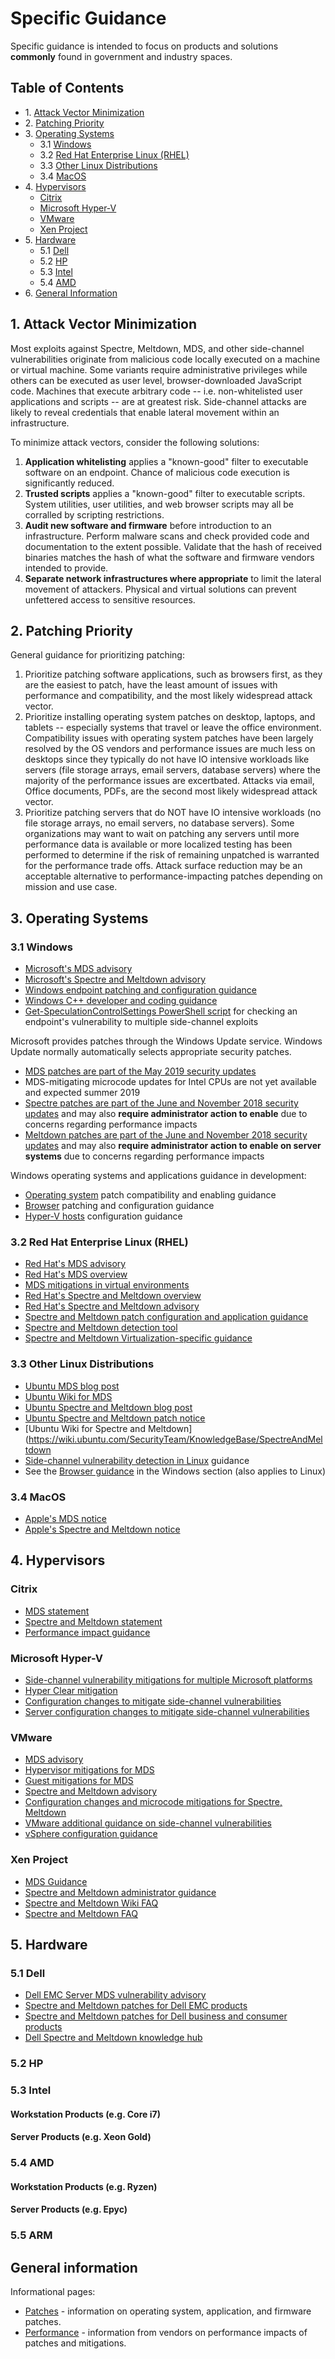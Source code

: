# Specific Guidance
Specific guidance is intended to focus on products and solutions **commonly** found in government and industry spaces.

## Table of Contents
- 1\. [Attack Vector Minimization](#vectors)
- 2\. [Patching Priority](#patching)
- 3\. [Operating Systems](#os)
	- 3.1 [Windows](#win)
	- 3.2 [Red Hat Enterprise Linux (RHEL)](#rhel)
	- 3.3 [Other Linux Distributions](#linux)
	- 3.4 [MacOS](#mac)
- 4\. [Hypervisors](#hyper)
	- [Citrix](#citrix)
	- [Microsoft Hyper-V](#hyperv)
	- [VMware](#vmware)
	- [Xen Project](#xen)
- 5\. [Hardware](#hard)
	- 5.1 [Dell](#dell)
	- 5.2 [HP](#hp)
	- 5.3 [Intel](#intel)
	- 5.4 [AMD](#amd)
- 6\. [General Information](#general)

## <a name="vectors"/>1. Attack Vector Minimization
Most exploits against Spectre, Meltdown, MDS, and other side-channel vulnerabilities originate from malicious code locally executed on a machine or virtual machine. Some variants require administrative privileges while others can be executed as user level, browser-downloaded JavaScript code. Machines that execute arbitrary code -- i.e. non-whitelisted user applications and scripts -- are at greatest risk. Side-channel attacks are likely to reveal credentials that enable lateral movement within an infrastructure.

To minimize attack vectors, consider the following solutions:
1. **Application whitelisting** applies a "known-good" filter to executable software on an endpoint. Chance of malicious code execution is significantly reduced.
2. **Trusted scripts** applies a "known-good" filter to executable scripts. System utilities, user utilities, and web browser scripts may all be corralled by scripting restrictions.
3. **Audit new software and firmware** before introduction to an infrastructure. Perform malware scans and check provided code and documentation to the extent possible. Validate that the hash of received binaries matches the hash of what the software and firmware vendors intended to provide.
4. **Separate network infrastructures where appropriate** to limit the lateral movement of attackers. Physical and virtual solutions can prevent unfettered access to sensitive resources.

##  <a name="patching"/>2. Patching Priority
General guidance for prioritizing patching:
1. Prioritize patching software applications, such as browsers first, as they are the easiest to patch, have the least amount of issues with performance and compatibility, and the most likely widespread attack vector.
3. Prioritize installing operating system patches on desktop, laptops, and tablets -- especially systems that travel or leave the office environment. Compatibility issues with operating system patches have been largely resolved by the OS vendors and performance issues are much less on desktops since they typically do not have IO intensive workloads like servers (file storage arrays, email servers, database servers) where the majority of the performance issues are excertbated. Attacks via email, Office documents, PDFs, are the second most likely widespread attack vector.
4. Prioritize patching servers that do NOT have IO intensive workloads (no file storage arrays, no email servers, no database servers). Some organizations may want to wait on patching any servers until more performance data is available or more localized testing has been performed to determine if the risk of remaining unpatched is warranted for the performance trade offs. Attack surface reduction may be an acceptable alternative to performance-impacting patches depending on mission and use case.

## <a name="os"/>3. Operating Systems

### <a name="win" /> 3.1 Windows
* [Microsoft's MDS advisory](https://portal.msrc.microsoft.com/en-us/security-guidance/advisory/adv190013)
* [Microsoft's Spectre and Meltdown advisory](https://portal.msrc.microsoft.com/en-US/security-guidance/advisory/ADV180002)
* [Windows endpoint patching and configuration guidance](https://support.microsoft.com/en-us/help/4073119/protect-against-speculative-execution-side-channel-vulnerabilities-in)
* [Windows C++ developer and coding guidance](https://docs.microsoft.com/en-us/cpp/security/developer-guidance-speculative-execution?view=vs-2019)
* [Get-SpeculationControlSettings PowerShell script](https://support.microsoft.com/en-us/help/4074629/understanding-the-output-of-get-speculationcontrolsettings-powershell) for checking an endpoint's vulnerability to multiple side-channel exploits

Microsoft provides patches through the Windows Update service. Windows Update normally automatically selects appropriate security patches.
* [MDS patches are part of the May 2019 security updates](https://www.catalog.update.microsoft.com/Search.aspx?q=2019-05)
* MDS-mitigating microcode updates for Intel CPUs are not yet available and expected summer 2019
* [Spectre patches are part of the June and November 2018 security updates](https://portal.msrc.microsoft.com/en-US/security-guidance/advisory/ADV180012) and may also **require administrator action to enable** due to concerns regarding performance impacts
* [Meltdown patches are part of the June and November 2018 security updates](https://support.microsoft.com/en-us/help/4072698/windows-server-speculative-execution-side-channel-vulnerabilities-prot) and may also **require administrator action to enable on server systems** due to concerns regarding performance impacts

Windows operating systems and applications guidance in development:
* [Operating system](./windows/OS.md) patch compatibility and enabling guidance
* [Browser](./windows/Browsers.md) patching and configuration guidance
* [Hyper-V hosts](./windows/Hyper-V.md) configuration guidance

### <a name="rhel"/>3.2 Red Hat Enterprise Linux (RHEL)
* [Red Hat's MDS advisory](https://access.redhat.com/security/vulnerabilities/mds)
* [Red Hat's MDS overview](https://www.redhat.com/en/blog/understanding-mds-vulnerability-what-it-why-it-works-and-how-mitigate-it)
* [MDS mitigations in virtual environments](https://access.redhat.com/solutions/4161561)
* [Red Hat's Spectre and Meltdown overview](https://www.redhat.com/en/blog/what-are-meltdown-and-spectre-heres-what-you-need-know)
* [Red Hat's Spectre and Meltdown advisory](https://access.redhat.com/security/vulnerabilities/speculativeexecution)
* [Spectre and Meltdown patch configuration and application guidance](https://access.redhat.com/articles/3311301)
* [Spectre and Meltdown detection tool](https://access.redhat.com/labsinfo/speculativeexecution)
* [Spectre and Meltdown Virtualization-specific guidance](https://access.redhat.com/solutions/3307851)

### <a name="linux"/>3.3 Other Linux Distributions
* [Ubuntu MDS blog post](https://blog.ubuntu.com/2019/05/14/ubuntu-updates-to-mitigate-new-microarchitectural-data-sampling-mds-vulnerabilities)
* [Ubuntu Wiki for MDS](https://wiki.ubuntu.com/SecurityTeam/KnowledgeBase/MDS)
* [Ubuntu Spectre and Meltdown blog post](https://blog.ubuntu.com/2018/01/24/meltdown-spectre-and-ubuntu-what-you-need-to-know)
* [Ubuntu Spectre and Meltdown patch notice](https://blog.ubuntu.com/2018/01/04/ubuntu-updates-for-the-meltdown-spectre-vulnerabilities)
* [Ubuntu Wiki for Spectre and Meltdown](https://wiki.ubuntu.com/SecurityTeam/KnowledgeBase/SpectreAndMeltdown
* [Side-channel vulnerability detection in Linux](./linux/README.md) guidance
* See the [Browser guidance](./windows/Browsers.md) in the Windows section (also applies to Linux)

### <a name="mac"/> 3.4 MacOS
* [Apple's MDS notice](https://support.apple.com/en-us/HT210107)
* [Apple's Spectre and Meltdown notice](https://support.apple.com/en-us/HT208394)

## <a name="hyper">4. Hypervisors
### <a name="citrix"/>Citrix
* [MDS statement](https://www.citrix.com/blogs/2019/05/14/microarchitectural-data-sampling-security-issues-and-mitigations/)
* [Spectre and Meltdown statement](https://support.citrix.com/article/CTX231399)
* [Performance impact guidance](https://www.citrix.com/blogs/2018/02/06/meltdown-and-spectre-understanding-the-performance-impact-current-state-whats-next/)
### <a name="hyperv"/>Microsoft Hyper-V
* [Side-channel vulnerability mitigations for multiple Microsoft platforms](https://support.microsoft.com/en-us/help/4457951/windows-guidance-to-protect-against-speculative-execution-side-channel)
* [Hyper Clear mitigation](https://techcommunity.microsoft.com/t5/Virtualization/5-14-Hyper-V-HyperClear-Update/ba-p/566499)
* [Configuration changes to mitigate side-channel vulnerabilities](https://docs.microsoft.com/en-us/virtualization/hyper-v-on-windows/CVE-2017-5715-and-hyper-v-vms)
* [Server configuration changes to mitigate side-channel vulnerabilities](https://support.microsoft.com/en-us/help/4072698/windows-server-speculative-execution-side-channel-vulnerabilities-prot)
### <a name="vmware"/>VMware
* [MDS advisory](https://www.vmware.com/security/advisories/VMSA-2019-0008.html)
* [Hypervisor mitigations for MDS](https://kb.vmware.com/s/article/67577)
* [Guest mitigations for MDS](https://kb.vmware.com/s/article/68024)
* [Spectre and Meltdown advisory](https://www.vmware.com/security/advisories/VMSA-2018-0004.html)
* [Configuration changes and microcode mitigations for Spectre, Meltdown](https://kb.vmware.com/s/article/54951)
* [VMware additional guidance on side-channel vulnerabilities](https://kb.vmware.com/s/article/52245)
* [vSphere configuration guidance](https://blogs.vmware.com/feed-items/vulnerabilities-how-to-fix-meltdown-and-spectre-on-vmware-vsphere)
### <a name="xen"/>Xen Project
* [MDS Guidance](https://www.citrix.com/blogs/2019/05/14/microarchitectural-data-sampling-security-issues-and-mitigations/)
* [Spectre and Meltdown administrator guidance](https://wiki.xenproject.org/wiki/Respond_to_Meltdown_and_Spectre)
* [Spectre and Meltdown Wiki FAQ](https://wiki.xenproject.org/wiki/Xen_Project_Meltdown_and_Spectre_Technical_FAQ)
* [Spectre and Meltdown FAQ](https://xenproject.org/2018/01/22/xen-project-spectre-meltdown-faq-jan-22-update/)
## <a name="hard"/>5. Hardware
### <a name="dell"/>5.1 Dell
* [Dell EMC Server MDS vulnerability advisory](https://www.dell.com/support/article/us/en/04/sln317156/dsa-2019-089-dell-emc-server-platform-security-advisory-for-intel-sa-00233?lang=en)
* [Spectre and Meltdown patches for Dell EMC products](https://www.dell.com/support/article/uk/en/ukbsdt1/sln308588/microprocessor-side-channel-vulnerabilities-cve-2017-5715-cve-2017-5753-cve-2017-5754-impact-on-dell-emc-servers-storage-and-networking?lang=en)
* [Spectre and Meltdown patches for Dell business and consumer products](https://www.dell.com/support/article/us/en/04/sln308587/microprocessor-side-channel-vulnerabilities-cve-2017-5715-cve-2017-5753-cve-2017-5754-impact-on-dell-products?lang=en)
* [Dell Spectre and Meltdown knowledge hub](https://www.dell.com/support/contents/us/en/04/article/product-support/self-support-knowledgebase/software-and-downloads/support-for-meltdown-and-spectre)
### <a name="hp"/>5.2 HP

### <a name="intel"/>5.3 Intel
#### Workstation Products (e.g. Core i7)

#### Server Products (e.g. Xeon Gold)

### <a name="amd"/>5.4 AMD
#### Workstation Products (e.g. Ryzen)

#### Server Products (e.g. Epyc)

### <a name="arm"/>5.5 ARM

## <a name="general"/>General information
Informational pages:
* [Patches](./Patches.md) - information on operating system, application, and firmware patches.
* [Performance](./Performance.md) - information from vendors on performance impacts of patches and mitigations.

